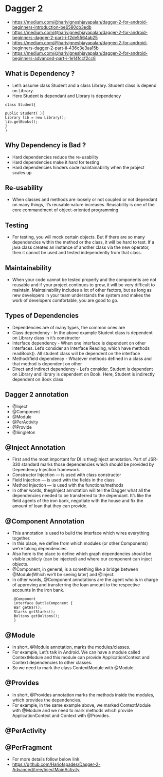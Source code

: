 # Dagger 2
- https://medium.com/@harivigneshjayapalan/dagger-2-for-android-beginners-introduction-be6580cb3edb
- https://medium.com/@harivigneshjayapalan/dagger-2-for-android-beginners-dagger-2-part-i-f2de5564ab25
- https://medium.com/@harivigneshjayapalan/dagger-2-for-android-beginners-dagger-2-part-ii-436c3e3aa15b
- https://medium.com/@harivigneshjayapalan/dagger-2-for-android-beginners-advanced-part-i-1e14fccf2cc8

## What is Dependency ?
- Let’s assume class Student and a class Library. Student class is depend on Library.
- Here Student is dependant and Library is dependency
```
class Student{

public Student( ){
Library lib = new Library();
lib.getBooks();
}
}
```
## Why Dependency is Bad ?
- Hard dependencies reduce the re-usability
- Hard dependencies make it hard for testing
- Hard dependencies hinders code maintainability when the project scales up

## Re-usability
- When classes and methods are loosely or not coupled or not dependant on many things, it’s reusable nature increases. Reusability is one of the core commandment of object-oriented programming.

## Testing
- For testing, you will mock certain objects. But if there are so many dependencies within the method or the class, it will be hard to test. If a java class creates an instance of another class via the new operator, then it cannot be used and tested independently from that class.

## Maintainability
- When your code cannot be tested properly and the components are not reusable and if your project continues to grow, it will be very difficult to maintain. Maintainability includes a lot of other factors, but as long as new developers in your team understands the system and makes the work of developers comfortable, you are good to go.

## Types of Dependencies
- Dependencies are of many types, the common ones are 
- Class dependency - In the above example Student class is dependent on Library class in it’s constructor
- Interface dependency - When one interface is dependent on other interfaces. Let’s consider an Interface Reading, which have methods readBook(). All student class will be dependent on the interface
- Method/field dependency - Whatever methods defined in a class and that method is dependent on other
- Direct and indirect dependency - Let’s consider, Student is dependent on Library and library is dependent on Book. Here, Student is indirectly dependent on Book class

## Dagger 2 annotation
- @Inject
- @Component
- @Module
- @PerActivity
- @Provide
- @Singleton

## @Inject Annotation
- First and the most important for DI is the@Inject annotation. Part of JSR-330 standard marks those dependencies which should be provided by Dependency Injection framework. 
- Constructor Injection — is used with class constructor 
- Field Injection — is used with the fields in the class 
- Method Injection — is used with the functions/methods 
- In other words, the@Inject annotation will tell the Dagger what all the dependencies needed to be transferred to the dependant. It’s like the field agents of the iron bank, negotiate with the house and fix the amount of loan that they can provide.

## @Component Annotation
- This annotation is used to build the interface which wires everything together. 
- In this place, we define from which modules (or other Components) we’re taking dependencies. 
- Also here is the place to define which graph dependencies should be visible publicly (can be injected) and where our component can inject objects. 
- @Component, in general, is a something like a bridge between @Module(Which we’ll be seeing later) and @Inject.
- In other words, @Component annotations are the agent who is in charge of approving and transferring the loan amount to the respective accounts in the iron bank.
```
    @Component
    interface BattleComponent {
    War getWar();
    Starks getStarks();
    Boltons getBoltons();
    }
```

## @Module
- In short, @Module annotation, marks the modules/classes. 
- For example, Let’s talk in Android. We can have a module called ContextModule and this module can provide ApplicationContext and Context dependencies to other classes. 
- So we need to mark the class ContextModule with @Module.

## @Provides
- In short, @Provides annotation marks the methods inside the modules, which provides the dependencies. 
- For example, in the same example above, we marked ContextModule with @Module and we need to mark methods which provide ApplicationContext and Context with @Provides.

## @PerActivity

## @PerFragment

- For more details follow below link
- https://github.com/Hariofspades/Dagger-2-Advanced/tree/InjectMainActivity





